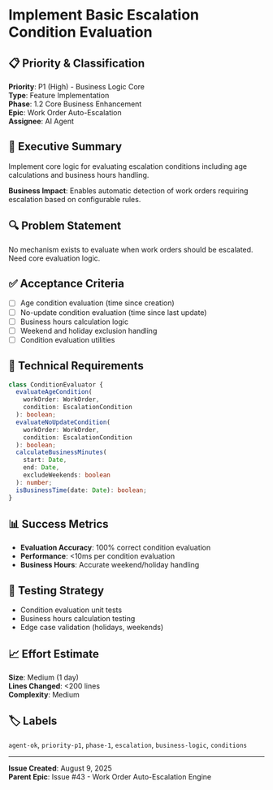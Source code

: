# Implement Basic Escalation Condition Evaluation

## 📋 Priority & Classification

**Priority**: P1 (High) - Business Logic Core  
**Type**: Feature Implementation  
**Phase**: 1.2 Core Business Enhancement  
**Epic**: Work Order Auto-Escalation  
**Assignee**: AI Agent

## 🎯 Executive Summary

Implement core logic for evaluating escalation conditions including age
calculations and business hours handling.

**Business Impact**: Enables automatic detection of work orders requiring
escalation based on configurable rules.

## 🔍 Problem Statement

No mechanism exists to evaluate when work orders should be escalated. Need core
evaluation logic.

## ✅ Acceptance Criteria

- [ ] Age condition evaluation (time since creation)
- [ ] No-update condition evaluation (time since last update)
- [ ] Business hours calculation logic
- [ ] Weekend and holiday exclusion handling
- [ ] Condition evaluation utilities

## 🔧 Technical Requirements

```typescript
class ConditionEvaluator {
  evaluateAgeCondition(
    workOrder: WorkOrder,
    condition: EscalationCondition
  ): boolean;
  evaluateNoUpdateCondition(
    workOrder: WorkOrder,
    condition: EscalationCondition
  ): boolean;
  calculateBusinessMinutes(
    start: Date,
    end: Date,
    excludeWeekends: boolean
  ): number;
  isBusinessTime(date: Date): boolean;
}
```

## 📊 Success Metrics

- **Evaluation Accuracy**: 100% correct condition evaluation
- **Performance**: <10ms per condition evaluation
- **Business Hours**: Accurate weekend/holiday handling

## 🧪 Testing Strategy

- Condition evaluation unit tests
- Business hours calculation testing
- Edge case validation (holidays, weekends)

## 📈 Effort Estimate

**Size**: Medium (1 day)  
**Lines Changed**: <200 lines  
**Complexity**: Medium

## 🏷️ Labels

`agent-ok`, `priority-p1`, `phase-1`, `escalation`, `business-logic`,
`conditions`

---

**Issue Created**: August 9, 2025  
**Parent Epic**: Issue #43 - Work Order Auto-Escalation Engine
